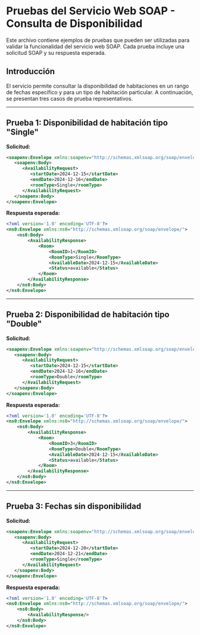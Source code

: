 # Pruebas del Servicio Web SOAP - Consulta de Disponibilidad

Este archivo contiene ejemplos de pruebas que pueden ser utilizadas para validar la funcionalidad del servicio web SOAP. Cada prueba incluye una solicitud SOAP y su respuesta esperada.

## Introducción
El servicio permite consultar la disponibilidad de habitaciones en un rango de fechas específico y para un tipo de habitación particular. A continuación, se presentan tres casos de prueba representativos.

---

## Prueba 1: Disponibilidad de habitación tipo "Single"

**Solicitud:**
```xml
<soapenv:Envelope xmlns:soapenv="http://schemas.xmlsoap.org/soap/envelope/">
   <soapenv:Body>
      <AvailabilityRequest>
         <startDate>2024-12-15</startDate>
         <endDate>2024-12-16</endDate>
         <roomType>Single</roomType>
      </AvailabilityRequest>
   </soapenv:Body>
</soapenv:Envelope>
```

**Respuesta esperada:**
```xml
<?xml version='1.0' encoding='UTF-8'?>
<ns0:Envelope xmlns:ns0="http://schemas.xmlsoap.org/soap/envelope/">
    <ns0:Body>
        <AvailabilityResponse>
            <Room>
                <RoomID>1</RoomID>
                <RoomType>Single</RoomType>
                <AvailableDate>2024-12-15</AvailableDate>
                <Status>available</Status>
            </Room>
        </AvailabilityResponse>
    </ns0:Body>
</ns0:Envelope>
```

---

## Prueba 2: Disponibilidad de habitación tipo "Double"

**Solicitud:**
```xml
<soapenv:Envelope xmlns:soapenv="http://schemas.xmlsoap.org/soap/envelope/">
   <soapenv:Body>
      <AvailabilityRequest>
         <startDate>2024-12-15</startDate>
         <endDate>2024-12-16</endDate>
         <roomType>Double</roomType>
      </AvailabilityRequest>
   </soapenv:Body>
</soapenv:Envelope>
```

**Respuesta esperada:**
```xml
<?xml version='1.0' encoding='UTF-8'?>
<ns0:Envelope xmlns:ns0="http://schemas.xmlsoap.org/soap/envelope/">
    <ns0:Body>
        <AvailabilityResponse>
            <Room>
                <RoomID>3</RoomID>
                <RoomType>Double</RoomType>
                <AvailableDate>2024-12-15</AvailableDate>
                <Status>available</Status>
            </Room>
        </AvailabilityResponse>
    </ns0:Body>
</ns0:Envelope>
```

---

## Prueba 3: Fechas sin disponibilidad

**Solicitud:**
```xml
<soapenv:Envelope xmlns:soapenv="http://schemas.xmlsoap.org/soap/envelope/">
   <soapenv:Body>
      <AvailabilityRequest>
         <startDate>2024-12-20</startDate>
         <endDate>2024-12-21</endDate>
         <roomType>Single</roomType>
      </AvailabilityRequest>
   </soapenv:Body>
</soapenv:Envelope>
```

**Respuesta esperada:**
```xml
<?xml version='1.0' encoding='UTF-8'?>
<ns0:Envelope xmlns:ns0="http://schemas.xmlsoap.org/soap/envelope/">
    <ns0:Body>
        <AvailabilityResponse/>
    </ns0:Body>
</ns0:Envelope>
```
